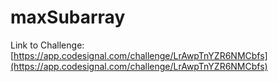 # maxSubarray

Link to Challenge: [https://app.codesignal.com/challenge/LrAwpTnYZR6NMCbfs](https://app.codesignal.com/challenge/LrAwpTnYZR6NMCbfs)